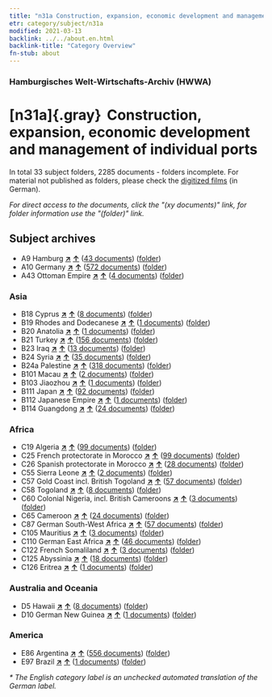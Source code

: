 ```yaml
---
title: "n31a Construction, expansion, economic development and management of individual ports"
etr: category/subject/n31a
modified: 2021-03-13
backlink: ../../about.en.html
backlink-title: "Category Overview"
fn-stub: about
---
```


### Hamburgisches Welt-Wirtschafts-Archiv (HWWA)
# [n31a]{.gray}&#8201; Construction, expansion, economic development and management of individual ports&#160; 





In total 33 subject folders, 2285 documents - folders incomplete.
For material not published as folders, please check the [digitized films](/film/h1_sh) (in German).

_For direct access to the documents, click the "(xy documents)" link, for folder information use the "(folder)" link._

## Subject archives


- A9 Hamburg [**&nearr;**](../../../geo/i/140905/about.en.html "Hamburg (all folders)") [**&uarr;**](../../../geo/about.en.html#A9 "Country category system") (<a href="https://pm20.zbw.eu/dfgview/sh/140905,145565" title="about: Hamburg : Construction, expansion, economic development and management of individual ports" target="_blank">43 documents</a>) ([folder](http://purl.org/pressemappe20/folder/sh/140905,145565))
- A10 Germany [**&nearr;**](../../../geo/i/126128/about.en.html "Germany (all folders)") [**&uarr;**](../../../geo/about.en.html#A10 "Country category system") (<a href="https://pm20.zbw.eu/dfgview/sh/126128,145565" title="about: Germany : Construction, expansion, economic development and management of individual ports" target="_blank">572 documents</a>) ([folder](http://purl.org/pressemappe20/folder/sh/126128,145565))
- A43 Ottoman Empire [**&nearr;**](../../../geo/i/141034/about.en.html "Ottoman Empire (all folders)") [**&uarr;**](../../../geo/about.en.html#A43 "Country category system") (<a href="https://pm20.zbw.eu/dfgview/sh/141034,145565" title="about: Ottoman Empire : Construction, expansion, economic development and management of individual ports" target="_blank">4 documents</a>) ([folder](http://purl.org/pressemappe20/folder/sh/141034,145565))

### Asia

- B18 Cyprus [**&nearr;**](../../../geo/i/141079/about.en.html "Cyprus (all folders)") [**&uarr;**](../../../geo/about.en.html#B18 "Country category system") (<a href="https://pm20.zbw.eu/dfgview/sh/141079,145565" title="about: Cyprus : Construction, expansion, economic development and management of individual ports" target="_blank">8 documents</a>) ([folder](http://purl.org/pressemappe20/folder/sh/141079,145565))
- B19 Rhodes and Dodecanese [**&nearr;**](../../../geo/i/141106/about.en.html "Rhodes and Dodecanese (all folders)") [**&uarr;**](../../../geo/about.en.html#B19 "Country category system") (<a href="https://pm20.zbw.eu/dfgview/sh/141106,145565" title="about: Rhodes and Dodecanese : Construction, expansion, economic development and management of individual ports" target="_blank">1 documents</a>) ([folder](http://purl.org/pressemappe20/folder/sh/141106,145565))
- B20 Anatolia [**&nearr;**](../../../geo/i/141108/about.en.html "Anatolia (all folders)") [**&uarr;**](../../../geo/about.en.html#B20 "Country category system") (<a href="https://pm20.zbw.eu/dfgview/sh/141108,145565" title="about: Anatolia : Construction, expansion, economic development and management of individual ports" target="_blank">1 documents</a>) ([folder](http://purl.org/pressemappe20/folder/sh/141108,145565))
- B21 Turkey [**&nearr;**](../../../geo/i/141111/about.en.html "Turkey (all folders)") [**&uarr;**](../../../geo/about.en.html#B21 "Country category system") (<a href="https://pm20.zbw.eu/dfgview/sh/141111,145565" title="about: Turkey : Construction, expansion, economic development and management of individual ports" target="_blank">156 documents</a>) ([folder](http://purl.org/pressemappe20/folder/sh/141111,145565))
- B23 Iraq [**&nearr;**](../../../geo/i/141113/about.en.html "Iraq (all folders)") [**&uarr;**](../../../geo/about.en.html#B23 "Country category system") (<a href="https://pm20.zbw.eu/dfgview/sh/141113,145565" title="about: Iraq : Construction, expansion, economic development and management of individual ports" target="_blank">13 documents</a>) ([folder](http://purl.org/pressemappe20/folder/sh/141113,145565))
- B24 Syria [**&nearr;**](../../../geo/i/141114/about.en.html "Syria (all folders)") [**&uarr;**](../../../geo/about.en.html#B24 "Country category system") (<a href="https://pm20.zbw.eu/dfgview/sh/141114,145565" title="about: Syria : Construction, expansion, economic development and management of individual ports" target="_blank">35 documents</a>) ([folder](http://purl.org/pressemappe20/folder/sh/141114,145565))
- B24a Palestine [**&nearr;**](../../../geo/i/141115/about.en.html "Palestine (all folders)") [**&uarr;**](../../../geo/about.en.html#B24a "Country category system") (<a href="https://pm20.zbw.eu/dfgview/sh/141115,145565" title="about: Palestine : Construction, expansion, economic development and management of individual ports" target="_blank">318 documents</a>) ([folder](http://purl.org/pressemappe20/folder/sh/141115,145565))
- B101 Macau [**&nearr;**](../../../geo/i/141267/about.en.html "Macau (all folders)") [**&uarr;**](../../../geo/about.en.html#B101 "Country category system") (<a href="https://pm20.zbw.eu/dfgview/sh/141267,145565" title="about: Macau : Construction, expansion, economic development and management of individual ports" target="_blank">2 documents</a>) ([folder](http://purl.org/pressemappe20/folder/sh/141267,145565))
- B103 Jiaozhou [**&nearr;**](../../../geo/i/126163/about.en.html "Jiaozhou (all folders)") [**&uarr;**](../../../geo/about.en.html#B103 "Country category system") (<a href="https://pm20.zbw.eu/dfgview/sh/126163,145565" title="about: Jiaozhou : Construction, expansion, economic development and management of individual ports" target="_blank">1 documents</a>) ([folder](http://purl.org/pressemappe20/folder/sh/126163,145565))
- B111 Japan [**&nearr;**](../../../geo/i/141272/about.en.html "Japan (all folders)") [**&uarr;**](../../../geo/about.en.html#B111 "Country category system") (<a href="https://pm20.zbw.eu/dfgview/sh/141272,145565" title="about: Japan : Construction, expansion, economic development and management of individual ports" target="_blank">92 documents</a>) ([folder](http://purl.org/pressemappe20/folder/sh/141272,145565))
- B112 Japanese Empire [**&nearr;**](../../../geo/i/141273/about.en.html "Japanese Empire (all folders)") [**&uarr;**](../../../geo/about.en.html#B112 "Country category system") (<a href="https://pm20.zbw.eu/dfgview/sh/141273,145565" title="about: Japanese Empire : Construction, expansion, economic development and management of individual ports" target="_blank">1 documents</a>) ([folder](http://purl.org/pressemappe20/folder/sh/141273,145565))
- B114 Guangdong [**&nearr;**](../../../geo/i/141275/about.en.html "Guangdong (all folders)") [**&uarr;**](../../../geo/about.en.html#B114 "Country category system") (<a href="https://pm20.zbw.eu/dfgview/sh/141275,145565" title="about: Guangdong : Construction, expansion, economic development and management of individual ports" target="_blank">24 documents</a>) ([folder](http://purl.org/pressemappe20/folder/sh/141275,145565))

### Africa

- C19 Algeria [**&nearr;**](../../../geo/i/141354/about.en.html "Algeria (all folders)") [**&uarr;**](../../../geo/about.en.html#C19 "Country category system") (<a href="https://pm20.zbw.eu/dfgview/sh/141354,145565" title="about: Algeria : Construction, expansion, economic development and management of individual ports" target="_blank">99 documents</a>) ([folder](http://purl.org/pressemappe20/folder/sh/141354,145565))
- C25 French protectorate in Morocco [**&nearr;**](../../../geo/i/141358/about.en.html "French protectorate in Morocco (all folders)") [**&uarr;**](../../../geo/about.en.html#C25 "Country category system") (<a href="https://pm20.zbw.eu/dfgview/sh/141358,145565" title="about: French protectorate in Morocco : Construction, expansion, economic development and management of individual ports" target="_blank">99 documents</a>) ([folder](http://purl.org/pressemappe20/folder/sh/141358,145565))
- C26 Spanish protectorate in Morocco [**&nearr;**](../../../geo/i/141359/about.en.html "Spanish protectorate in Morocco (all folders)") [**&uarr;**](../../../geo/about.en.html#C26 "Country category system") (<a href="https://pm20.zbw.eu/dfgview/sh/141359,145565" title="about: Spanish protectorate in Morocco : Construction, expansion, economic development and management of individual ports" target="_blank">28 documents</a>) ([folder](http://purl.org/pressemappe20/folder/sh/141359,145565))
- C55 Sierra Leone [**&nearr;**](../../../geo/i/141404/about.en.html "Sierra Leone (all folders)") [**&uarr;**](../../../geo/about.en.html#C55 "Country category system") (<a href="https://pm20.zbw.eu/dfgview/sh/141404,145565" title="about: Sierra Leone : Construction, expansion, economic development and management of individual ports" target="_blank">2 documents</a>) ([folder](http://purl.org/pressemappe20/folder/sh/141404,145565))
- C57 Gold Coast incl. British Togoland [**&nearr;**](../../../geo/i/141406/about.en.html "Gold Coast incl. British Togoland (all folders)") [**&uarr;**](../../../geo/about.en.html#C57 "Country category system") (<a href="https://pm20.zbw.eu/dfgview/sh/141406,145565" title="about: Gold Coast incl. British Togoland : Construction, expansion, economic development and management of individual ports" target="_blank">57 documents</a>) ([folder](http://purl.org/pressemappe20/folder/sh/141406,145565))
- C58 Togoland [**&nearr;**](../../../geo/i/141408/about.en.html "Togoland (all folders)") [**&uarr;**](../../../geo/about.en.html#C58 "Country category system") (<a href="https://pm20.zbw.eu/dfgview/sh/141408,145565" title="about: Togoland : Construction, expansion, economic development and management of individual ports" target="_blank">8 documents</a>) ([folder](http://purl.org/pressemappe20/folder/sh/141408,145565))
- C60 Colonial Nigeria, incl. British Cameroons [**&nearr;**](../../../geo/i/141409/about.en.html "Colonial Nigeria, incl. British Cameroons (all folders)") [**&uarr;**](../../../geo/about.en.html#C60 "Country category system") (<a href="https://pm20.zbw.eu/dfgview/sh/141409,145565" title="about: Colonial Nigeria, incl. British Cameroons : Construction, expansion, economic development and management of individual ports" target="_blank">3 documents</a>) ([folder](http://purl.org/pressemappe20/folder/sh/141409,145565))
- C65 Cameroon [**&nearr;**](../../../geo/i/141410/about.en.html "Cameroon (all folders)") [**&uarr;**](../../../geo/about.en.html#C65 "Country category system") (<a href="https://pm20.zbw.eu/dfgview/sh/141410,145565" title="about: Cameroon : Construction, expansion, economic development and management of individual ports" target="_blank">24 documents</a>) ([folder](http://purl.org/pressemappe20/folder/sh/141410,145565))
- C87 German South-West Africa [**&nearr;**](../../../geo/i/141450/about.en.html "German South-West Africa (all folders)") [**&uarr;**](../../../geo/about.en.html#C87 "Country category system") (<a href="https://pm20.zbw.eu/dfgview/sh/141450,145565" title="about: German South-West Africa : Construction, expansion, economic development and management of individual ports" target="_blank">57 documents</a>) ([folder](http://purl.org/pressemappe20/folder/sh/141450,145565))
- C105 Mauritius [**&nearr;**](../../../geo/i/141469/about.en.html "Mauritius (all folders)") [**&uarr;**](../../../geo/about.en.html#C105 "Country category system") (<a href="https://pm20.zbw.eu/dfgview/sh/141469,145565" title="about: Mauritius : Construction, expansion, economic development and management of individual ports" target="_blank">3 documents</a>) ([folder](http://purl.org/pressemappe20/folder/sh/141469,145565))
- C110 German East Africa [**&nearr;**](../../../geo/i/141471/about.en.html "German East Africa (all folders)") [**&uarr;**](../../../geo/about.en.html#C110 "Country category system") (<a href="https://pm20.zbw.eu/dfgview/sh/141471,145565" title="about: German East Africa : Construction, expansion, economic development and management of individual ports" target="_blank">46 documents</a>) ([folder](http://purl.org/pressemappe20/folder/sh/141471,145565))
- C122 French Somaliland [**&nearr;**](../../../geo/i/141479/about.en.html "French Somaliland (all folders)") [**&uarr;**](../../../geo/about.en.html#C122 "Country category system") (<a href="https://pm20.zbw.eu/dfgview/sh/141479,145565" title="about: French Somaliland : Construction, expansion, economic development and management of individual ports" target="_blank">3 documents</a>) ([folder](http://purl.org/pressemappe20/folder/sh/141479,145565))
- C125 Abyssinia [**&nearr;**](../../../geo/i/141482/about.en.html "Abyssinia (all folders)") [**&uarr;**](../../../geo/about.en.html#C125 "Country category system") (<a href="https://pm20.zbw.eu/dfgview/sh/141482,145565" title="about: Abyssinia : Construction, expansion, economic development and management of individual ports" target="_blank">18 documents</a>) ([folder](http://purl.org/pressemappe20/folder/sh/141482,145565))
- C126 Eritrea [**&nearr;**](../../../geo/i/141483/about.en.html "Eritrea (all folders)") [**&uarr;**](../../../geo/about.en.html#C126 "Country category system") (<a href="https://pm20.zbw.eu/dfgview/sh/141483,145565" title="about: Eritrea : Construction, expansion, economic development and management of individual ports" target="_blank">1 documents</a>) ([folder](http://purl.org/pressemappe20/folder/sh/141483,145565))

### Australia and Oceania

- D5 Hawaii [**&nearr;**](../../../geo/i/141595/about.en.html "Hawaii (all folders)") [**&uarr;**](../../../geo/about.en.html#D5 "Country category system") (<a href="https://pm20.zbw.eu/dfgview/sh/141595,145565" title="about: Hawaii : Construction, expansion, economic development and management of individual ports" target="_blank">8 documents</a>) ([folder](http://purl.org/pressemappe20/folder/sh/141595,145565))
- D10 German New Guinea [**&nearr;**](../../../geo/i/141601/about.en.html "German New Guinea (all folders)") [**&uarr;**](../../../geo/about.en.html#D10 "Country category system") (<a href="https://pm20.zbw.eu/dfgview/sh/141601,145565" title="about: German New Guinea : Construction, expansion, economic development and management of individual ports" target="_blank">1 documents</a>) ([folder](http://purl.org/pressemappe20/folder/sh/141601,145565))

### America

- E86 Argentina [**&nearr;**](../../../geo/i/141692/about.en.html "Argentina (all folders)") [**&uarr;**](../../../geo/about.en.html#E86 "Country category system") (<a href="https://pm20.zbw.eu/dfgview/sh/141692,145565" title="about: Argentina : Construction, expansion, economic development and management of individual ports" target="_blank">556 documents</a>) ([folder](http://purl.org/pressemappe20/folder/sh/141692,145565))
- E97 Brazil [**&nearr;**](../../../geo/i/141697/about.en.html "Brazil (all folders)") [**&uarr;**](../../../geo/about.en.html#E97 "Country category system") (<a href="https://pm20.zbw.eu/dfgview/sh/141697,145565" title="about: Brazil : Construction, expansion, economic development and management of individual ports" target="_blank">1 documents</a>) ([folder](http://purl.org/pressemappe20/folder/sh/141697,145565))


_* The English category label is an unchecked automated translation of the German label._

